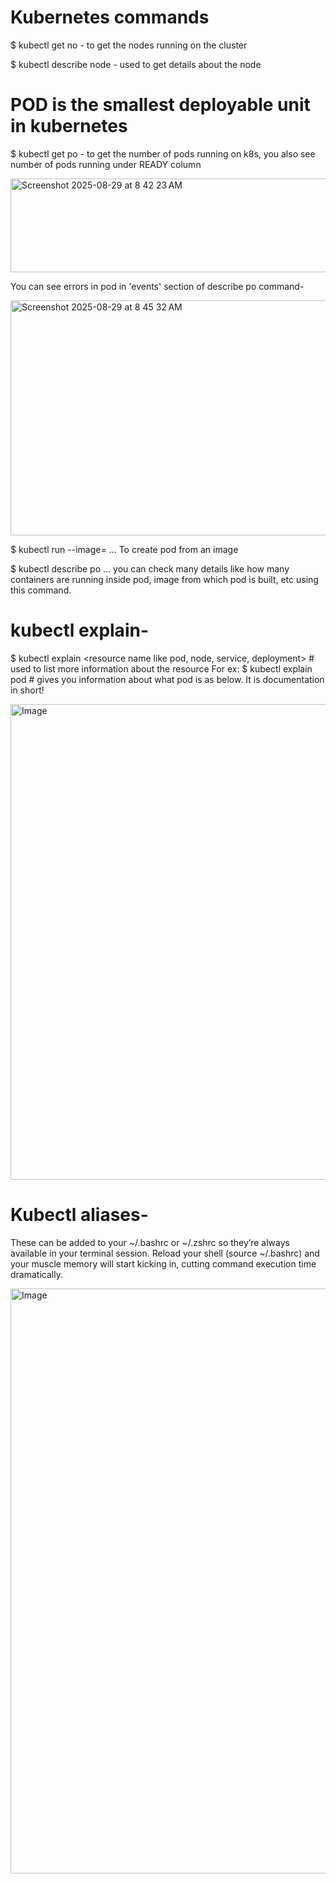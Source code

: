 # Kubernetes commands

$ kubectl get no     - to get the nodes running on the cluster

$ kubectl describe node <nodename>    - used to get details about the node

# POD is the smallest deployable unit in kubernetes

$ kubectl get po  - to get the number of pods running on k8s, you also see number of pods running under READY column

<img width="593" height="150" alt="Screenshot 2025-08-29 at 8 42 23 AM" src="https://github.com/user-attachments/assets/e9f88837-c5ac-44d2-b7b7-61e59fcadf63" />

You can see errors in pod in 'events' section of describe po command-

<img width="1013" height="376" alt="Screenshot 2025-08-29 at 8 45 32 AM" src="https://github.com/user-attachments/assets/5595f5d2-e9b6-4bd5-9488-31b8927872fd" />


$ kubectl run <pod-name> --image=<name-of-image>    ... To create pod from an image

$ kubectl describe po <podname>   ... you can check many details like how many containers are running inside pod, image from which pod is built, etc using this command.

# kubectl explain-

$ kubectl explain <resource name like pod, node, service, deployment>    # used to list more information about the resource
For ex: $ kubectl explain pod                                            # gives you information about what pod is as below. It is documentation in short!

<img width="1253" height="761" alt="Image" src="https://github.com/user-attachments/assets/e46a41bf-1dd7-437b-98a6-1e1a303f5c54" />

# Kubectl aliases-

These can be added to your ~/.bashrc or ~/.zshrc so they’re always available in your terminal session. Reload your shell (source ~/.bashrc) and your muscle memory will start kicking in, cutting command execution time dramatically.

<img width="786" height="936" alt="Image" src="https://github.com/user-attachments/assets/48e85285-fb99-447e-92b2-c396a2334fb5" />
